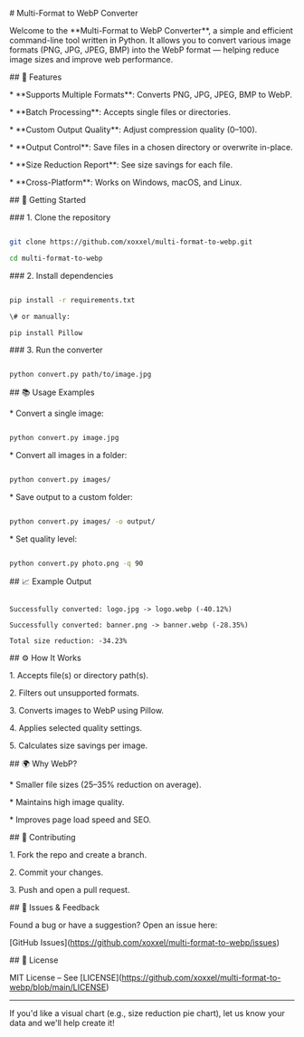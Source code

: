 \# Multi-Format to WebP Converter



Welcome to the \*\*Multi-Format to WebP Converter\*\*, a simple and efficient command-line tool written in Python. It allows you to convert various image formats (PNG, JPG, JPEG, BMP) into the WebP format — helping reduce image sizes and improve web performance.



\## 🔧 Features



\* \*\*Supports Multiple Formats\*\*: Converts PNG, JPG, JPEG, BMP to WebP.

\* \*\*Batch Processing\*\*: Accepts single files or directories.

\* \*\*Custom Output Quality\*\*: Adjust compression quality (0–100).

\* \*\*Output Control\*\*: Save files in a chosen directory or overwrite in-place.

\* \*\*Size Reduction Report\*\*: See size savings for each file.

\* \*\*Cross-Platform\*\*: Works on Windows, macOS, and Linux.



\## 🚀 Getting Started



\### 1. Clone the repository



```bash

git clone https://github.com/xoxxel/multi-format-to-webp.git

cd multi-format-to-webp

```



\### 2. Install dependencies



```bash

pip install -r requirements.txt

\# or manually:

pip install Pillow

```



\### 3. Run the converter



```bash

python convert.py path/to/image.jpg

```



\## 📚 Usage Examples



\* Convert a single image:



```bash

python convert.py image.jpg

```



\* Convert all images in a folder:



```bash

python convert.py images/

```



\* Save output to a custom folder:



```bash

python convert.py images/ -o output/

```



\* Set quality level:



```bash

python convert.py photo.png -q 90

```



\## 📈 Example Output



```

Successfully converted: logo.jpg -> logo.webp (-40.12%)

Successfully converted: banner.png -> banner.webp (-28.35%)

Total size reduction: -34.23%

```



\## ⚙️ How It Works



1\. Accepts file(s) or directory path(s).

2\. Filters out unsupported formats.

3\. Converts images to WebP using Pillow.

4\. Applies selected quality settings.

5\. Calculates size savings per image.



\## 🌍 Why WebP?



\* Smaller file sizes (25–35% reduction on average).

\* Maintains high image quality.

\* Improves page load speed and SEO.



\## 🤝 Contributing



1\. Fork the repo and create a branch.

2\. Commit your changes.

3\. Push and open a pull request.



\## 🐛 Issues \& Feedback



Found a bug or have a suggestion? Open an issue here:

\[GitHub Issues](https://github.com/xoxxel/multi-format-to-webp/issues)



\## 📄 License



MIT License – See \[LICENSE](https://github.com/xoxxel/multi-format-to-webp/blob/main/LICENSE)



---



If you'd like a visual chart (e.g., size reduction pie chart), let us know your data and we'll help create it!



